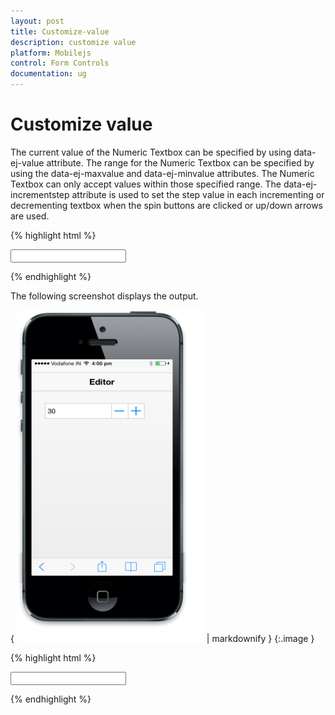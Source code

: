 ```yaml
---
layout: post
title: Customize-value
description: customize value
platform: Mobilejs
control: Form Controls
documentation: ug
---
```


# Customize value

The current value of the Numeric Textbox can be specified by using data-ej-value attribute. The range for the Numeric Textbox can be specified by using the data-ej-maxvalue and data-ej-minvalue attributes. The Numeric Textbox can only accept values within those specified range. The data-ej-incrementstep attribute is used to set the step value in each incrementing or decrementing textbox when the spin buttons are clicked or up/down arrows are used.

{% highlight html %}



<input type="number" id="textbox_sample" data-role="ejmnumeric" data-ej-value="30" data-ej-incrementstep="2" data-ej-maxvalue=100 data-ej-minvalue=3 />



{% endhighlight %}



The following screenshot displays the output.

{ ![C:/Users/isuriyar/AppData/Local/Temp/SNAGHTMLd87e051.PNG](Customize-value_images/Customize-value_img1.png) | markdownify }
{:.image }


{% highlight html %}



<input type="number" id="textbox_sample" data-role="ejmnumeric" data-ej-decimalPlaces="3"/>



{% endhighlight %}



